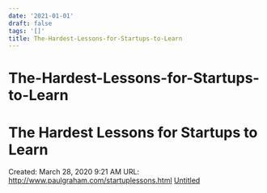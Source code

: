 ```yaml
---
date: '2021-01-01'
draft: false
tags: '[]'
title: The-Hardest-Lessons-for-Startups-to-Learn
---
```


# The-Hardest-Lessons-for-Startups-to-Learn

# The Hardest Lessons for Startups to Learn
Created: March 28, 2020 9:21 AM
URL: http://www.paulgraham.com/startuplessons.html
[Untitled](The%20Hardest%20Lessons%20for%20Startups%20to%20Learn%20060af7a21fbf4dd3bcf46a32c4b0af24/Untitled%20Database%20c67ea38f4bc3482ba53a532657711c73.csv)
